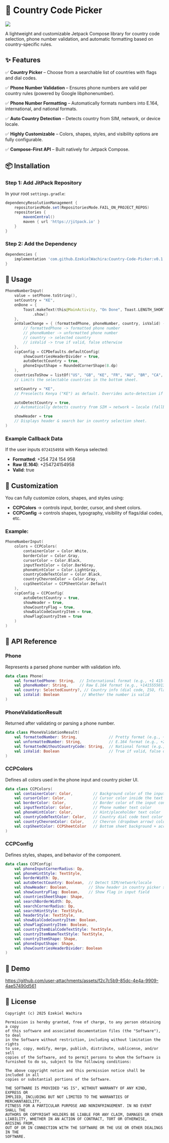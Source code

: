 # 📱 Country Code Picker

[![](https://jitpack.io/v/EzekielWachira/Country-Code-Picker.svg)](https://jitpack.io/#EzekielWachira/Country-Code-Picker)

A lightweight and customizable Jetpack Compose library for country code selection, phone number validation, and automatic formatting based on country-specific rules.

## ✨ Features

✅ **Country Picker** – Choose from a searchable list of countries with flags and dial codes.

✅ **Phone Number Validation** – Ensures phone numbers are valid per country rules (powered by Google libphonenumber).

✅ **Phone Number Formatting** – Automatically formats numbers into E.164, international, and national formats.

✅ **Auto Country Detection** – Detects country from SIM, network, or device locale.

✅ **Highly Customizable** – Colors, shapes, styles, and visibility options are fully configurable.

✅ **Compose-First API** – Built natively for Jetpack Compose.

## 📦 Installation

### Step 1: Add JitPack Repository

In your root `settings.gradle`:

```gradle
dependencyResolutionManagement {
    repositoriesMode.set(RepositoriesMode.FAIL_ON_PROJECT_REPOS)
    repositories {
        mavenCentral()
        maven { url 'https://jitpack.io' }
    }
}
```

### Step 2: Add the Dependency

```gradle
dependencies {
    implementation 'com.github.EzekielWachira:Country-Code-Picker:v0.1.6'
}
```

## 🚀 Usage

```kotlin
PhoneNumberInput(
    value = setPhone.toString(),
    setCountry = "KE",
    onDone = {
        Toast.makeText(this@MainActivity, "On Done", Toast.LENGTH_SHORT)
            .show()
    },
    onValueChange = { (formattedPhone, phoneNumber, country, isValid) ->
        // formattedPhone -> formatted phone number
        // phoneNumber -> unformatted phone number
        // country -> selected country
        // isValid -> true if valid, false otherwise
    },
    ccpConfig = CCPDefaults.defaultConfig(
        showCountriesHeaderDivider = true,
        autoDetectCountry = true,
        phoneInputShape = RoundedCornerShape(8.dp)
    ),
    countriesToShow = listOf("US", "GB", "KE", "FR", "AU", "BR", "CA", "CN"),
    // Limits the selectable countries in the bottom sheet.

    setCountry = "KE",
    // Preselects Kenya ("KE") as default. Overrides auto-detection if provided.

    autoDetectCountry = true,
    // Automatically detects country from SIM → network → locale (fallback: "US").

    showHeader = true
    // Displays header & search bar in country selection sheet.
)
```

### Example Callback Data

If the user inputs `0724154958` with Kenya selected:

- **Formatted**: +254 724 154 958
- **Raw (E.164)**: +254724154958
- **Valid**: true

## 🎨 Customization

You can fully customize colors, shapes, and styles using:

- **CCPColors** → controls input, border, cursor, and sheet colors.
- **CCPConfig** → controls shapes, typography, visibility of flags/dial codes, etc.

### Example:

```kotlin
PhoneNumberInput(
    colors = CCPColors(
        containerColor = Color.White,
        borderColor = Color.Gray,
        cursorColor = Color.Black,
        inputTextColor = Color.DarkGray,
        phoneHintColor = Color.LightGray,
        countryCodeTextColor = Color.Black,
        countryChevronColor = Color.Gray,
        ccpSheetColor = CCPSheetColor.Default
    ),
    ccpConfig = CCPConfig(
        autoDetectCountry = true,
        showHeader = true,
        showCountryFlag = true,
        showDialCodeCountryItem = true,
        showFlagCountryItem = true
    )
)
```

## 📖 API Reference

### Phone

Represents a parsed phone number with validation info.

```kotlin
data class Phone(
    val formattedPhone: String,  // International format (e.g., +1 415-555-0132)
    val phoneNumber: String,     // Raw E.164 format (e.g., +14155550132)
    val country: SelectedCountry?, // Country info (dial code, ISO, flag, etc.)
    val isValid: Boolean          // Whether the number is valid
)
```

### PhoneValidationResult

Returned after validating or parsing a phone number.

```kotlin
data class PhoneValidationResult(
    val formattedNumber: String,              // Pretty format (e.g., +254 712 345 678)
    val unformattedNumber: String,            // E.164 format (e.g., +254712345678)
    val formattedWithoutCountryCode: String,  // National format (e.g., 0712 345 678)
    val isValid: Boolean                      // True if valid, false otherwise
)
```

### CCPColors

Defines all colors used in the phone input and country picker UI.

```kotlin
data class CCPColors(
    val containerColor: Color,         // Background color of the input field
    val cursorColor: Color,            // Cursor color inside the text field
    val borderColor: Color,            // Border color of the input container
    val inputTextColor: Color,         // Phone number text color
    val phoneHintColor: Color,         // Hint/placeholder text color
    val countryCodeTextColor: Color,   // Country dial code text color
    val countryChevronColor: Color,    // Chevron (dropdown arrow) color
    val ccpSheetColor: CCPSheetColor   // Bottom sheet background + accents
)
```

### CCPConfig

Defines styles, shapes, and behavior of the component.

```kotlin
data class CCPConfig(
    val phoneInputCornerRadius: Dp,  
    val phoneHintStyle: TextStyle,  
    val borderWidth: Dp,  
    val autoDetectCountry: Boolean,  // Detect SIM/network/locale
    val showHeader: Boolean,         // Show header in country picker sheet
    val showCountryFlag: Boolean,    // Show flag in input field
    val countriesSheetShape: Shape,  
    val searchBorderWidth: Dp,  
    val searchCornerRadius: Dp,  
    val searchHintStyle: TextStyle,  
    val headerStyle: TextStyle,  
    val showDialCodeCountryItem: Boolean,  
    val showFlagCountryItem: Boolean,  
    val countryItemDialCodeTextStyle: TextStyle,  
    val countryItemNameTextStyle: TextStyle,  
    val countryItemShape: Shape,  
    val phoneInputShape: Shape,  
    val showCountriesHeaderDivider: Boolean  
)
```

## 📸 Demo

https://github.com/user-attachments/assets/f2c7c5b9-85dc-4e4a-9909-4ae57490d561

## 📜 License

```
Copyright (c) 2025 Ezekiel Wachira

Permission is hereby granted, free of charge, to any person obtaining a copy
of this software and associated documentation files (the "Software"), to deal
in the Software without restriction, including without limitation the rights
to use, copy, modify, merge, publish, distribute, sublicense, and/or sell
copies of the Software, and to permit persons to whom the Software is
furnished to do so, subject to the following conditions:

The above copyright notice and this permission notice shall be included in all
copies or substantial portions of the Software.

THE SOFTWARE IS PROVIDED "AS IS", WITHOUT WARRANTY OF ANY KIND, EXPRESS OR
IMPLIED, INCLUDING BUT NOT LIMITED TO THE WARRANTIES OF MERCHANTABILITY,
FITNESS FOR A PARTICULAR PURPOSE AND NONINFRINGEMENT. IN NO EVENT SHALL THE
AUTHORS OR COPYRIGHT HOLDERS BE LIABLE FOR ANY CLAIM, DAMAGES OR OTHER
LIABILITY, WHETHER IN AN ACTION OF CONTRACT, TORT OR OTHERWISE, ARISING FROM,
OUT OF OR IN CONNECTION WITH THE SOFTWARE OR THE USE OR OTHER DEALINGS IN THE
SOFTWARE.
```